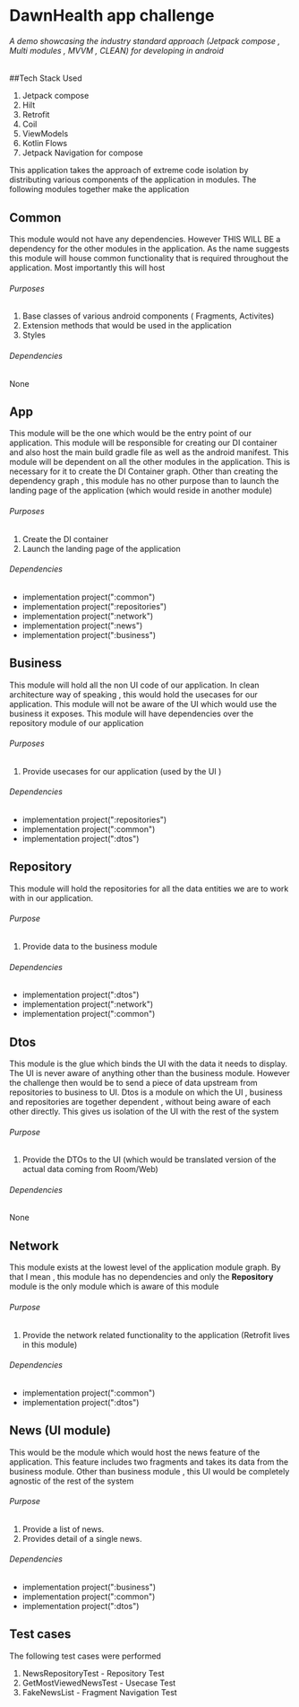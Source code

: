 

# DawnHealth app challenge
###### A demo showcasing the industry standard approach (Jetpack compose , Multi modules , MVVM , CLEAN) for developing in android

##Tech Stack Used
1. Jetpack compose
2. Hilt
3. Retrofit
4. Coil
5. ViewModels
6. Kotlin Flows
7. Jetpack Navigation for compose


This application takes the approach of extreme code isolation by distributing various components of the application in modules. The following modules together make the application

## Common
This module would not have any dependencies. However THIS WILL BE a dependency for the other modules in the application. As the name suggests this module will house common functionality that is required throughout the application. Most importantly this will host
###### Purposes
1. Base classes of various android components ( Fragments, Activites)
2. Extension methods that would be used in the application
3. Styles
###### Dependencies
None

## App
This module will be the one which would be the entry point of our application. This module will be responsible for creating our DI container and also host the main build gradle file as well as the android manifest. This module will be dependent on all the other modules in the application. This is necessary for it to create the DI Container graph.
Other than creating the dependency graph , this module has no other purpose than to launch the landing page of the application (which would reside in another module)
###### Purposes
1. Create the DI container
2. Launch the landing page of the application
###### Dependencies
* implementation project(":common")
* implementation project(":repositories")
* implementation project(":network")
* implementation project(":news")
* implementation project(":business")

## Business
This module will hold all the non UI code of our application. In clean architecture way of speaking , this would hold the usecases for our application.
This module will not be aware of the UI which would use the business it exposes. This module will have dependencies over the repository module of our application
###### Purposes
1. Provide usecases for our application (used by the UI )
###### Dependencies
* implementation project(":repositories")
* implementation project(":common")
* implementation project(":dtos")

## Repository
This module will hold the repositories for all the data entities we are to work with in our application.
###### Purpose
1. Provide data to the business module
###### Dependencies
* implementation project(":dtos")
* implementation project(":network")
* implementation project(":common")

## Dtos
This module is the glue which binds the UI with the data it needs to display. The UI is never aware of anything other than the business module. However the challenge then would be to send a piece of data upstream from repositories to business to UI. Dtos is a module on which the UI , business and repositories are together dependent , without being aware of each other directly. This gives us isolation of the UI with the rest of the system
###### Purpose
1. Provide the DTOs to the UI (which would be translated version of the actual data coming from Room/Web)
###### Dependencies
None

## Network
This module exists at the lowest level of the application module graph. By that I mean , this module has no dependencies and only the **Repository** module is the only module which is aware of this module
###### Purpose
1. Provide the network related functionality to the application (Retrofit lives in this module)
###### Dependencies
* implementation project(":common")
* implementation project(":dtos")
## News (UI module)
This would be the module which would host the news feature of the application. This feature includes two fragments and takes its data from the business module. Other than business module , this UI would be completely agnostic of the rest of the system
###### Purpose
1. Provide a list of news.
2. Provides detail of a single news.
###### Dependencies
* implementation project(":business")
* implementation project(":common")
* implementation project(":dtos")
## Test cases
The following test cases were performed
1. NewsRepositoryTest - Repository Test
2. GetMostViewedNewsTest - Usecase Test
3. FakeNewsList - Fragment Navigation Test







